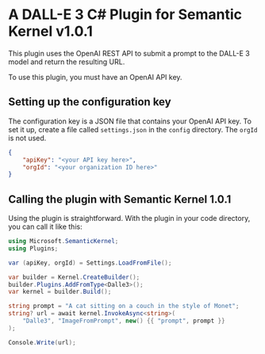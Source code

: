 # A DALL-E 3 C# Plugin for Semantic Kernel v1.0.1

This plugin uses the OpenAI REST API to submit a prompt to the DALL-E 3 model and return the resulting URL.

To use this plugin, you must have an OpenAI API key.

## Setting up the configuration key

The configuration key is a JSON file that contains your OpenAI API key. To set it up, create a file called `settings.json` in the `config` directory. The `orgId` is not used.

```json
{
    "apiKey": "<your API key here>",
    "orgId": "<your organization ID here>"
}
```

## Calling the plugin with Semantic Kernel 1.0.1

Using the plugin is straightforward. With the plugin in your code directory, you can call it like this:

```csharp
using Microsoft.SemanticKernel;
using Plugins;

var (apiKey, orgId) = Settings.LoadFromFile();

var builder = Kernel.CreateBuilder();
builder.Plugins.AddFromType<Dalle3>();
var kernel = builder.Build();

string prompt = "A cat sitting on a couch in the style of Monet"; 
string? url = await kernel.InvokeAsync<string>(
    "Dalle3", "ImageFromPrompt", new() {{ "prompt", prompt }}
);

Console.Write(url);
```
